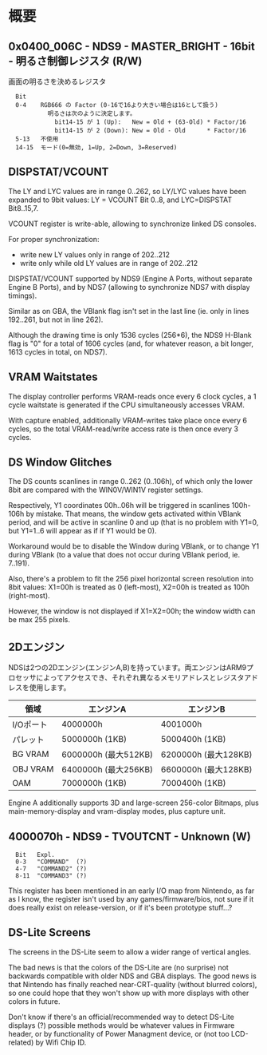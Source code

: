 # 概要

## 0x0400_006C - NDS9 - MASTER_BRIGHT - 16bit - 明るさ制御レジスタ (R/W)

画面の明るさを決めるレジスタ

```
  Bit
  0-4    RGB666 の Factor (0-16で16より大きい場合は16として扱う)
           明るさは次のように決定します。
             bit14-15 が 1 (Up):   New = Old + (63-Old) * Factor/16
             bit14-15 が 2 (Down): New = Old - Old      * Factor/16
  5-13   不使用
  14-15  モード(0=無効, 1=Up, 2=Down, 3=Reserved)
```

## DISPSTAT/VCOUNT

The LY and LYC values are in range 0..262, so LY/LYC values have been expanded to 9bit values: LY = VCOUNT Bit 0..8, and LYC=DISPSTAT Bit8..15,7.

VCOUNT register is write-able, allowing to synchronize linked DS consoles.

For proper synchronization:

- write new LY values only in range of 202..212
- write only while old LY values are in range of 202..212

DISPSTAT/VCOUNT supported by NDS9 (Engine A Ports, without separate Engine B Ports), and by NDS7 (allowing to synchronize NDS7 with display timings).

Similar as on GBA, the VBlank flag isn't set in the last line (ie. only in lines 192..261, but not in line 262).

Although the drawing time is only 1536 cycles (256*6), the NDS9 H-Blank flag is "0" for a total of 1606 cycles (and, for whatever reason, a bit longer, 1613 cycles in total, on NDS7).

## VRAM Waitstates

The display controller performs VRAM-reads once every 6 clock cycles, a 1 cycle waitstate is generated if the CPU simultaneously accesses VRAM. 

With capture enabled, additionally VRAM-writes take place once every 6 cycles, so the total VRAM-read/write access rate is then once every 3 cycles.

## DS Window Glitches

The DS counts scanlines in range 0..262 (0..106h), of which only the lower 8bit are compared with the WIN0V/WIN1V register settings. 

Respectively, Y1 coordinates 00h..06h will be triggered in scanlines 100h-106h by mistake. That means, the window gets activated within VBlank period, and will be active in scanline 0 and up (that is no problem with Y1=0, but Y1=1..6 will appear as if if Y1 would be 0). 

Workaround would be to disable the Window during VBlank, or to change Y1 during VBlank (to a value that does not occur during VBlank period, ie. 7..191).

Also, there's a problem to fit the 256 pixel horizontal screen resolution into 8bit values: X1=00h is treated as 0 (left-most), X2=00h is treated as 100h (right-most). 

However, the window is not displayed if X1=X2=00h; the window width can be max 255 pixels.

## 2Dエンジン

NDSは2つの2Dエンジン(エンジンA,B)を持っています。両エンジンはARM9プロセッサによってアクセスでき、それぞれ異なるメモリアドレスとレジスタアドレスを使用します。

 領域  | エンジンA   | エンジンB
------|--------|--------------
I/Oポート   | 4000000h    | 4001000h
パレット   | 5000000h (1KB)   | 5000400h (1KB)
BG VRAM   | 6000000h (最大512KB) | 6200000h (最大128KB)
OBJ VRAM  | 6400000h (最大256KB) | 6600000h (最大128KB)
OAM       | 7000000h (1KB)       | 7000400h (1KB)

Engine A additionally supports 3D and large-screen 256-color Bitmaps, plus main-memory-display and vram-display modes, plus capture unit.

## 4000070h - NDS9 - TVOUTCNT - Unknown (W)

```
  Bit   Expl.
  0-3   "COMMAND"  (?)
  4-7   "COMMAND2" (?)
  8-11  "COMMAND3" (?)
```

This register has been mentioned in an early I/O map from Nintendo, as far as I know, the register isn't used by any games/firmware/bios, not sure if it does really exist on release-version, or if it's been prototype stuff...?

## DS-Lite Screens

The screens in the DS-Lite seem to allow a wider range of vertical angles.

The bad news is that the colors of the DS-Lite are (no surprise) not backwards compatible with older NDS and GBA displays. The good news is that Nintendo has finally reached near-CRT-quality (without blurred colors), so one could hope that they won't show up with more displays with other colors in future.

Don't know if there's an official/recommended way to detect DS-Lite displays (?) possible methods would be whatever values in Firmware header, or by functionality of Power Managment device, or (not too LCD-related) by Wifi Chip ID.


